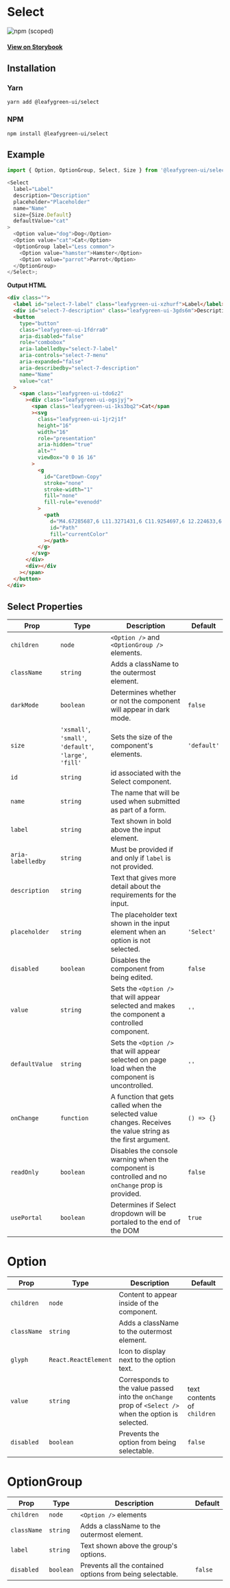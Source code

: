 # Select

![npm (scoped)](https://img.shields.io/npm/v/@leafygreen-ui/select.svg)

#### [View on Storybook](https://mongodb.github.io/leafygreen-ui/?path=/story/select--default)

## Installation

### Yarn

```shell
yarn add @leafygreen-ui/select
```

### NPM

```shell
npm install @leafygreen-ui/select
```

## Example

```js
import { Option, OptionGroup, Select, Size } from '@leafygreen-ui/select';

<Select
  label="Label"
  description="Description"
  placeholder="Placeholder"
  name="Name"
  size={Size.Default}
  defaultValue="cat"
>
  <Option value="dog">Dog</Option>
  <Option value="cat">Cat</Option>
  <OptionGroup label="Less common">
    <Option value="hamster">Hamster</Option>
    <Option value="parrot">Parrot</Option>
  </OptionGroup>
</Select>;
```

**Output HTML**

```html
<div class="">
  <label id="select-7-label" class="leafygreen-ui-xzhurf">Label</label>
  <div id="select-7-description" class="leafygreen-ui-3gds6m">Description</div>
  <button
    type="button"
    class="leafygreen-ui-1fdrra0"
    aria-disabled="false"
    role="combobox"
    aria-labelledby="select-7-label"
    aria-controls="select-7-menu"
    aria-expanded="false"
    aria-describedby="select-7-description"
    name="Name"
    value="cat"
  >
    <span class="leafygreen-ui-tdo6z2"
      ><div class="leafygreen-ui-ogsjyj">
        <span class="leafygreen-ui-1ks3bq2">Cat</span
        ><svg
          class="leafygreen-ui-1jr2j1f"
          height="16"
          width="16"
          role="presentation"
          aria-hidden="true"
          alt=""
          viewBox="0 0 16 16"
        >
          <g
            id="CaretDown-Copy"
            stroke="none"
            stroke-width="1"
            fill="none"
            fill-rule="evenodd"
          >
            <path
              d="M4.67285687,6 L11.3271431,6 C11.9254697,6 12.224633,6.775217 11.8024493,7.22717749 L8.47530616,10.7889853 C8.21248981,11.0703382 7.78751019,11.0703382 7.52748976,10.7889853 L4.19755071,7.22717749 C3.77536701,6.775217 4.07453029,6 4.67285687,6 Z"
              id="Path"
              fill="currentColor"
            ></path>
          </g>
        </svg>
      </div>
      <div></div
    ></span>
  </button>
</div>
```

## Select Properties

| Prop              | Type                                                    | Description                                                                                                   | Default     |
| ----------------- | ------------------------------------------------------- | ------------------------------------------------------------------------------------------------------------- | ----------- |
| `children`        | `node`                                                  | `<Option />` and `<OptionGroup />` elements.                                                                  |             |
| `className`       | `string`                                                | Adds a className to the outermost element.                                                                    |             |
| `darkMode`        | `boolean`                                               | Determines whether or not the component will appear in dark mode.                                             | `false`     |
| `size`            | `'xsmall'`, `'small'`, `'default'`, `'large'`, `'fill'` | Sets the size of the component's elements.                                                                    | `'default'` |
| `id`              | `string`                                                | id associated with the Select component.                                                                      |             |
| `name`            | `string`                                                | The name that will be used when submitted as part of a form.                                                  |             |
| `label`           | `string`                                                | Text shown in bold above the input element.                                                                   |             |
| `aria-labelledby` | `string`                                                | Must be provided if and only if `label` is not provided.                                                      |             |
| `description`     | `string`                                                | Text that gives more detail about the requirements for the input.                                             |             |
| `placeholder`     | `string`                                                | The placeholder text shown in the input element when an option is not selected.                               | `'Select'`  |
| `disabled`        | `boolean`                                               | Disables the component from being edited.                                                                     | `false`     |
| `value`           | `string`                                                | Sets the `<Option />` that will appear selected and makes the component a controlled component.               | `''`        |
| `defaultValue`    | `string`                                                | Sets the `<Option />` that will appear selected on page load when the component is uncontrolled.              | `''`        |
| `onChange`        | `function`                                              | A function that gets called when the selected value changes. Receives the value string as the first argument. | `() => {}`  |
| `readOnly`        | `boolean`                                               | Disables the console warning when the component is controlled and no `onChange` prop is provided.             | `false`     |
| `usePortal`       | `boolean`                                               | Determines if Select dropdown will be portaled to the end of the DOM                                          | `true`      |

# Option

| Prop        | Type                 | Description                                                                                           | Default                     |
| ----------- | -------------------- | ----------------------------------------------------------------------------------------------------- | --------------------------- |
| `children`  | `node`               | Content to appear inside of the component.                                                            |                             |
| `className` | `string`             | Adds a className to the outermost element.                                                            |                             |
| `glyph`     | `React.ReactElement` | Icon to display next to the option text.                                                              |                             |
| `value`     | `string`             | Corresponds to the value passed into the `onChange` prop of `<Select />` when the option is selected. | text contents of `children` |
| `disabled`  | `boolean`            | Prevents the option from being selectable.                                                            | `false`                     |

# OptionGroup

| Prop        | Type      | Description                                               | Default |
| ----------- | --------- | --------------------------------------------------------- | ------- |
| `children`  | `node`    | `<Option />` elements                                     |         |
| `className` | `string`  | Adds a className to the outermost element.                |         |
| `label`     | `string`  | Text shown above the group's options.                     |         |
| `disabled`  | `boolean` | Prevents all the contained options from being selectable. | `false` |

